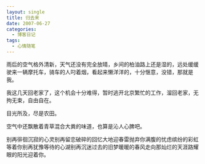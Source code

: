 ```yaml
---
layout: single
title: 归去来
date: 2007-06-27
categories:
  - 博客日记
tags:
  - 心情随笔
---
```


雨后的空气格外清新，天气还没有完全放晴，乡间的柏油路上还是湿的，远处缓缓驶来一辆摩托车，骑车的人叼着烟，看起来懒洋洋的，十分惬意，没错，那就是我。

我这几天回老家了，这个机会十分难得，暂时逃开北京繁忙的工作，溜回老家，无拘无束，自由自在。

目光所及，尽是农田。

空气中还飘散着青草混合大粪的味道，也算是沁人心脾吧。

别再徘徊沉寂的心灵别再留恋破碎的回忆大地迎春雷抛弃你满腹的忧虑缤纷的彩虹等着你别再犹豫等待的心湖别再沉迷过去的旧梦暖暖的春风走向那灿烂的天涯路耀眼的阳光迎着你。
